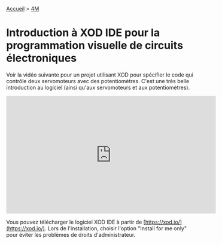 [Accueil](./index.md) > [4M](./accueil4M.md#projet-2--circuits-électroniques-et-programmation)

# Introduction à XOD IDE pour la programmation visuelle de circuits électroniques

Voir la vidéo suivante pour un projet utilisant XOD pour spécifier le code qui contrôle deux servomoteurs avec des potentiomètres. C'est une très belle introduction au logiciel (ainsi qu'aux servomoteurs et aux potentiomètres).

<iframe width="560" height="315" src="https://www.youtube.com/embed/iH9_xtulyws?si=t-pDHEEyJRlfl8Et" title="YouTube video player" frameborder="0" allow="accelerometer; autoplay; clipboard-write; encrypted-media; gyroscope; picture-in-picture; web-share" allowfullscreen></iframe>

Vous pouvez télécharger le logiciel XOD IDE à partir de [https://xod.io/](https://xod.io/). Lors de l'installation, choisir l'option "Install for me only" pour éviter les problèmes de droits d'administrateur.
